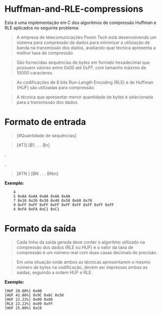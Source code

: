 # Huffman-and-RLE-compressions

Esta é uma implementação em C dos algoritmos de compressão Huffman e RLE aplicados no seguinte problema:

> A empresa de telecomunicações Poxim Tech está desenvolvendo um sistema para compressão de dados para minimizar a utilização de banda na transmissão dos dados, avaliando qual técnica apresenta a melhor taxa de compressão

> São fornecidas sequências de bytes em formato hexadecimal que possuem valores entre 0x00 até 0xFF, com tamanho máximo de 10000 caracteres.

> As codificações de 8 bits Run-Length Encoding (RLE) e de Huffman (HUF) são utilizadas para compressão.

> A técnica que apresentar menor quantidade de bytes é selecionada para a transmissão dos dados.

# Formato de entrada

> [#Quantidade de sequências]

> [#T1] [B1 . . . Bn]

.

.

> [#TN ] [BN . . . BNm]

**Exemplo:**

		4	
		5 0xAA 0xAA 0xAA 0xAA 0xAA
		7 0x10 0x20 0x30 0x40 0x50 0x60 0x70
		9 0xFF 0xFF 0xFF 0xFF 0xFF 0xFF 0xFF 0xFF 0xFF
		4 0xFA 0xFA 0xC1 0xC1

# Formato da saída

> Cada linha da saída gerada deve conter o algoritmo utilizado na compressão dos dados (RLE ou HUF) e o valor da taxa de compressão é um número real com duas casas decimais de precisão.

> Em uma situação onde ambos as técnicas apresentarem o mesmo número de bytes na codificação, devem ser impressas ambas as saídas,
seguindo a ordem HUF e RLE.

**Exemplo:**

	[HUF 20.00%] 0x00
	[HUF 42.86%] 0x9C 0x6C 0x50
	[HUF 22.22%] 0x00 0x00
	[RLE 22.22%] 0x09 0xFF
	[HUF 25.00%] 0xC0
